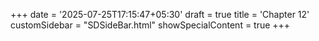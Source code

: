 +++
date = '2025-07-25T17:15:47+05:30'
draft = true
title = 'Chapter 12'
customSidebar = "SDSideBar.html"
showSpecialContent = true
+++

